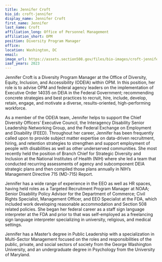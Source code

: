 ```yaml
---
title: Jennifer Croft
bio_id: croft-jennifer
display_name: Jennifer Croft
first_name: Jennifer
last_name: Croft
affiliation_long: Office of Personnel Management
affiliation_short: OPM
position: Diversity Program Manager
office: 
location: Washington, DC
email: 
image_url: https://assets.section508.gov/files/bio-images/croft-jennifer.jpg
iaaf_years: 2023
---
```

Jennifer Croft is a Diversity Program Manager at the Office of Diversity, Equity, Inclusion, and Accessibility (ODEIA) within OPM. In this position, her role is to advise OPM and federal agency leaders on the implementation of Executive Order 14035 on DEIA in the Federal Government; recommending concrete strategies and best practices to recruit, hire, include, develop, retain, engage, and motivate a diverse, results-oriented, high-performing workforce. 

As a member of the ODEIA team, Jennifer helps to support the Chief Diversity Officers’ Executive Council, the Interagency Disability Senior Leadership Networking Group, and the Federal Exchange on Employment and Disability (FEED). Throughout her career, Jennifer has been frequently called upon to provide subject matter expertise on data-driven recruitment, hiring, and retention strategies to strengthen and support employment of people with disabilities as well as other underserved communities. She most recently held the position of Branch Chief for Strategic Diversity and Inclusion at the National Institutes of Health (NIH) where she led a team that conducted recurring assessments of agency and subcomponent DEIA strategic plans and then compiled those plans annually in NIH’s Management Directive 715 (MD-715) Report. 

Jennifer has a wide range of experience in the EEO as well as HR spaces, having held roles as a Targeted Recruitment Program Manager at NOAA; Senior Disability Policy Advisor for the Department of Commerce; Civil Rights Specialist, Management Officer, and EEO Specialist at the FDA, which included work developing reasonable accommodation and Section 508 related policies. She began her federal career as a staff sign language interpreter at the FDA and prior to that was self-employed as a freelancing sign language interpreter specializing in university, religious, and medical settings. 

Jennifer has a Master’s degree in Public Leadership with a specialization in Multi-Sector Management focused on the roles and responsibilities of the public, private, and social sectors of society from the George Washington University, and an undergraduate degree in Psychology from the University of Maryland.